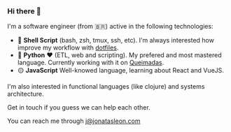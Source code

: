 ### Hi there 👋

I'm a software engineer (from 🇧🇷) active in the following technologies:

 - 🐚 **Shell Script** (bash, zsh, tmux, ssh, etc). I'm always interested how improve my workflow with [dotfiles][dotfiles].
 - 🐍 **Python** ❤️ (ETL, web and scripting). My prefered and most mastered language. Currently working with it on [Queimadas][queimadas].
 - 🟡 **JavaScript** Well-knowed language, learning about React and VueJS.
 
 I'm also interested in functional languages (like clojure) and systems architecture.
 
 Get in touch if you guess we can help each other.
 
 You can reach me through j@jonatasleon.com
 
 
 [dotfiles]: https://github.com/jonatasleon/dotfiles
 [queimadas]: https://github.com/queimadas

